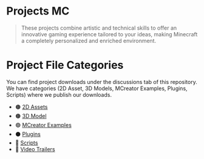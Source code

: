 # Projects MC
> These projects combine artistic and technical skills to offer an innovative gaming experience tailored to your ideas, making Minecraft a completely personalized and enriched environment.

# Project File Categories
You can find project downloads under the discussions tab of this repository.  
We have categories (2D Asset, 3D Models, MCreator Examples, Plugins, Scripts) where we publish our downloads.
- 🟤 [2D Assets](https://github.com/IvanLealDev/Projects-MC/discussions/categories/2d-assets)
- 🟠 [3D Model](https://github.com/IvanLealDev/Projects-MC/discussions/categories/3d-models)
- 🟢 [MCreator Examples](https://github.com/IvanLealDev/Projects-MC/discussions/categories/mcreator-examples)
- ⚫ [Plugins](https://github.com/IvanLealDev/Projects-MC/discussions/categories/plugins)
- 🔵 [Scripts](https://github.com/IvanLealDev/Projects-MC/discussions/categories/scripts)
- 🔴 [Video Trailers](https://github.com/IvanLealDev/Projects-MC/discussions/categories/video-trailers)
